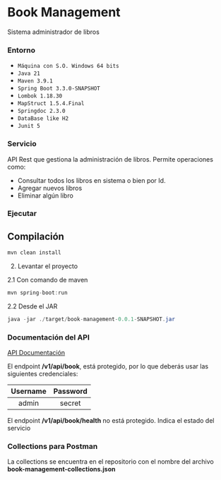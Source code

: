 # Book Management


Sistema administrador de libros

### Entorno

- `Máquina con S.O. Windows 64 bits`
- `Java 21`
- `Maven 3.9.1`
- `Spring Boot 3.3.0-SNAPSHOT`
- `Lombok 1.18.30`
- `MapStruct 1.5.4.Final`
- `Springdoc 2.3.0`
- `DataBase like H2`
- `Junit 5`


### Servicio

API Rest que gestiona la administración de libros. Permite operaciones como:

- Consultar todos los libros en sistema o bien por Id.
- Agregar nuevos libros
- Eliminar algún libro


### Ejecutar

## Compilación

```java
mvn clean install
```

2. Levantar el proyecto

2.1 Con comando de maven

```java
mvn spring-boot:run
```

2.2 Desde el JAR  

```java
java -jar ./target/book-management-0.0.1-SNAPSHOT.jar
```

### Documentación del API
[API Documentación](http://localhost:9090/swagger-ui/index.html)

El endpoint **/v1/api/book**, está protegido, por lo que deberás usar las siguientes credenciales:

| Username | Password |
|:--------:|:--------:|
| admin    | secret   |

El endpoint **/v1/api/book/health** no está protegido. Indica el estado del servicio


### Collections para Postman
La collections se encuentra en el repositorio con el nombre del archivo **book-management-collections.json**
